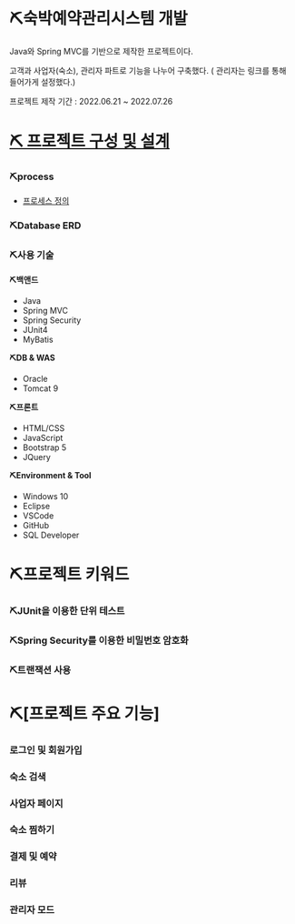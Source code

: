 # ⛏숙박예약관리시스템 개발

Java와 Spring MVC를 기반으로 제작한 프로젝트이다.

고객과 사업자(숙소), 관리자 파트로 기능을 나누어 구축했다. ( 관리자는 링크를 통해 들어가게 설정했다.)

프로젝트 제작 기간 : 2022.06.21 ~ 2022.07.26

# [⛏ 프로젝트 구성 및 설계](https://github.com/YoonSeung/team1/tree/master/%EA%B8%B0%ED%9A%8D%EB%AC%B8%EC%84%9C/0.%ED%94%84%EB%A1%9C%EC%A0%9D%ED%8A%B8%EA%B8%B0%ED%9A%8D%EC%95%88)


### ⛏process 

- [프로세스 정의](https://github.com/YoonSeung/team1/tree/master/%EA%B8%B0%ED%9A%8D%EB%AC%B8%EC%84%9C/1.%20%ED%94%84%EB%A1%9C%EC%84%B8%EC%8A%A4%EC%A0%95%EC%9D%98%EC%84%9C)

### ⛏Database ERD

 

### ⛏사용 기술

**⛏백앤드**

- Java 
- Spring MVC
- Spring Security
- JUnit4
- MyBatis

**⛏DB & WAS**

- Oracle
- Tomcat 9

**⛏프론트**

- HTML/CSS
- JavaScript
- Bootstrap 5
- JQuery

**⛏Environment & Tool**

- Windows 10
- Eclipse
- VSCode
- GitHub
- SQL Developer

# ⛏프로젝트 키워드


### ⛏JUnit을 이용한 단위 테스트

### ⛏Spring Security를 이용한 비밀번호 암호화

### ⛏트랜잭션 사용


# ⛏[프로젝트 주요 기능]

### 로그인 및 회원가입

### 숙소 검색

### 사업자 페이지

### 숙소 찜하기

### 결제 및 예약

### 리뷰

### 관리자 모드
